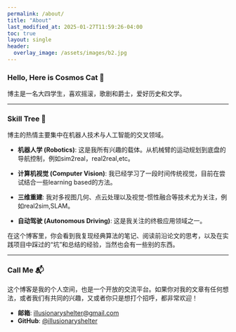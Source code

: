 ```yaml
---
permalink: /about/
title: "About"
last_modified_at: 2025-01-27T11:59:26-04:00
toc: true
layout: single
header:
  overlay_image: /assets/images/b2.jpg
---
```

### Hello, Here is Cosmos Cat 👋

博主是一名大四学生，喜欢摇滚，歌剧和爵士，爱好历史和文学。

---

### Skill Tree 🚀

博主的热情主要集中在机器人技术与人工智能的交叉领域。

* **机器人学 (Robotics)**: 这是我所有兴趣的载体。从机械臂的运动规划到底盘的导航控制，例如sim2real，real2real,etc。

* **计算机视觉 (Computer Vision)**: 我已经学习了一段时间传统视觉，目前在尝试结合一些learning based的方法。

* **三维重建**: 我对多视图几何、点云处理以及视觉-惯性融合等技术尤为关注，例如real2sim,SLAM。

* **自动驾驶 (Autonomous Driving)**: 这是我关注的终极应用领域之一。

在这个博客里，你会看到我复现经典算法的笔记、阅读前沿论文的思考，以及在实践项目中踩过的“坑”和总结的经验，当然也会有一些别的东西。

---

### Call Me 📬

这个博客是我的个人空间，也是一个开放的交流平台。如果你对我的文章有任何想法，或者我们有共同的兴趣，又或者你只是想打个招呼，都非常欢迎！

* **邮箱**: illusionaryshelter@gmail.com
* **GitHub**: [@illusionaryshelter](https://github.com/illusionaryshelter)




